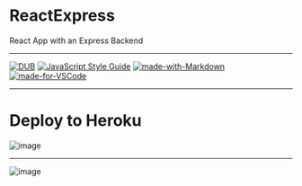 # ReactExpress
React App with an Express Backend
***
[![DUB](https://img.shields.io/dub/l/vibe-d.svg)](https://opensource.org/licenses/MIT)
[![JavaScript Style Guide](https://img.shields.io/badge/code_style-standard-brightgreen.svg)](https://standardjs.com)
[![made-with-Markdown](https://img.shields.io/badge/Made%20with-Markdown-1f425f.svg)](http://commonmark.org)
[![made-for-VSCode](https://img.shields.io/badge/Made%20for-VSCode-1f425f.svg)](https://code.visualstudio.com/)
***
# Deploy to Heroku
![image](https://user-images.githubusercontent.com/19554935/46584878-d8d9d780-ca36-11e8-9d3f-730175756a15.png)
***
![image](https://user-images.githubusercontent.com/19554935/46585079-f8263400-ca39-11e8-99a1-047b713b5490.png)
